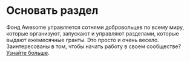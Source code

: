 # Основать раздел

Фонд Awesome управляется сотнями добровольцев по всему миру, которые организуют, запускают и управляют разделами, которые выдают ежемесячные гранты. Это просто и очень весело. Заинтересованы в том, чтобы начать работу в своем сообществе? [Узнайте больше](<%= start_a_chapter_path %>).
